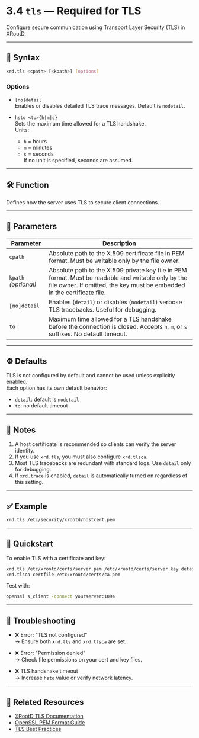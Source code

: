 # 3.4 `tls` — Required for TLS

Configure secure communication using Transport Layer Security (TLS) in XRootD.

---

## 🔧 Syntax

```bash
xrd.tls <cpath> [<kpath>] [options]
```

### Options

- `[no]detail`  
  Enables or disables detailed TLS trace messages. Default is `nodetail`.

- `hsto <to>{h|m|s}`  
  Sets the maximum time allowed for a TLS handshake.  
  Units:
  - `h` = hours  
  - `m` = minutes  
  - `s` = seconds  
  If no unit is specified, seconds are assumed.

---

## 🛠️ Function

Defines how the server uses TLS to secure client connections.

---

## 📌 Parameters

| Parameter         | Description                                                                                             |
|------------------|---------------------------------------------------------------------------------------------------------|
| `cpath`          | Absolute path to the X.509 certificate file in PEM format. Must be writable only by the file owner.     |
| `kpath` *(optional)* | Absolute path to the X.509 private key file in PEM format. Must be readable and writable only by the file owner. If omitted, the key must be embedded in the certificate file. |
| `[no]detail`     | Enables (`detail`) or disables (`nodetail`) verbose TLS tracebacks. Useful for debugging.               |
| `to`             | Maximum time allowed for a TLS handshake before the connection is closed. Accepts `h`, `m`, or `s` suffixes. No default timeout. |

---

## ⚙️ Defaults

TLS is not configured by default and cannot be used unless explicitly enabled.  
Each option has its own default behavior:

- `detail`: default is `nodetail`
- `to`: no default timeout

---

## 📝 Notes

1. A host certificate is recommended so clients can verify the server identity.
2. If you use `xrd.tls`, you must also configure `xrd.tlsca`.
3. Most TLS tracebacks are redundant with standard logs. Use `detail` only for debugging.
4. If `xrd.trace` is enabled, `detail` is automatically turned on regardless of this setting.

---

## ✅ Example

```bash
xrd.tls /etc/security/xrootd/hostcert.pem
```

---

## 🚀 Quickstart

To enable TLS with a certificate and key:

```bash
xrd.tls /etc/xrootd/certs/server.pem /etc/xrootd/certs/server.key detail hsto 10s
xrd.tlsca certfile /etc/xrootd/certs/ca.pem
```

Test with:

```bash
openssl s_client -connect yourserver:1094
```

---

## 🧯 Troubleshooting

- ❌ Error: "TLS not configured"  
  → Ensure both `xrd.tls` and `xrd.tlsca` are set.

- ❌ Error: "Permission denied"  
  → Check file permissions on your cert and key files.

- ❌ TLS handshake timeout  
  → Increase `hsto` value or verify network latency.

---

## 🔗 Related Resources

- [XRootD TLS Documentation](https://xrootd.slac.stanford.edu/)
- [OpenSSL PEM Format Guide](https://www.openssl.org/docs/man1.1.1/man1/pem.html)
- [TLS Best Practices](https://wiki.mozilla.org/Security/Server_Side_TLS)
